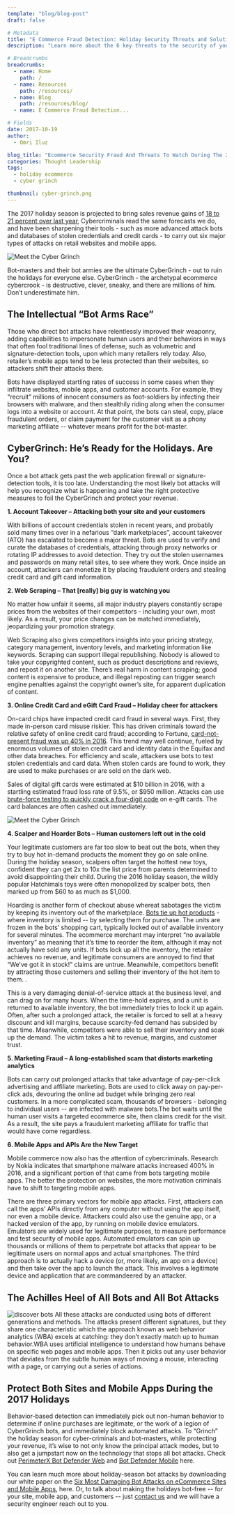 ```yaml
---
template: "blog/blog-post"
draft: false

# Metadata
title: "E Commerce Fraud Detection: Holiday Security Threats and Solutions"
description: "Learn more about the 6 key threats to the security of your ecommerce website this holiday season with the new whitepaper from PerimeterX."

# Breadcrumbs
breadcrumbs:
  - name: Home
    path: /
  - name: Resources
    path: /resources/
  - name: Blog
    path: /resources/blog/
  - name: E Commerce Fraud Detection...

# Fields
date: 2017-10-19
author:
  - Omri Iluz

blog_title: "Ecommerce Security Fraud And Threats To Watch During The 2017 Holiday Season"
categories: Thought Leadership
tags:
  - holiday ecommerce
  - cyber grinch

thumbnail: cyber-grinch.png
---
```


The 2017 holiday season is projected to bring sales revenue gains of [18 to 21 percent over last year](https://www.cnbc.com/2017/09/19/early-forecast-calls-for-stronger-holiday-season-for-retailers.html), Cybercriminals read the same forecasts we do, and have been sharpening their tools - such as more advanced attack bots and databases of stolen credentials and credit cards - to carry out six major types of attacks on retail websites and mobile apps.

<img src="/assets/images/blog/meet-cyber-grinch.png" alt="Meet the Cyber Grinch" /><br>

Bot-masters and their bot armies are the ultimate CyberGrinch - out to ruin the holidays for everyone else. CyberGrinch - the archetypal ecommerce cybercrook - is destructive, clever, sneaky, and there are millions of him. Don’t underestimate him.

## The Intellectual “Bot Arms Race”

Those who direct bot attacks have relentlessly improved their weaponry, adding capabilities to impersonate human users and their behaviors in ways that often fool traditional lines of defense, such as volumetric and signature-detection tools, upon which many retailers rely today. Also, retailer’s mobile apps tend to be less protected than their websites, so attackers shift their attacks there.

Bots have displayed startling rates of success in some cases when they infiltrate websites, mobile apps, and customer accounts. For example, they “recruit” millions of innocent consumers as foot-soldiers by infecting their browsers with malware, and then stealthily riding along when the consumer logs into a website or account. At that point, the bots can steal, copy, place fraudulent orders, or claim payment for the customer visit as a phony marketing affiliate -- whatever means profit for the bot-master.

## CyberGrinch: He’s Ready for the Holidays. Are You?

Once a bot attack gets past the web application firewall or signature-detection tools, it is too late.
Understanding the most likely bot attacks will help you recognize what is happening and take the right protective measures to foil the CyberGrinch and protect your revenue.

**1. Account Takeover – Attacking both your site and your customers**

With billions of account credentials stolen in recent years, and probably sold many times over in a nefarious “dark marketplaces”, account takeover (ATO) has escalated to become a major threat. Bots are used to verify and curate the databases of credentials, attacking through proxy networks or rotating IP addresses to avoid detection. They try out the stolen usernames and passwords on many retail sites, to see where they work. Once inside an account, attackers can monetize it by placing fraudulent orders and stealing credit card and gift card information.

**2. Web Scraping – That [really] big guy is watching you**

No matter how unfair it seems, all major industry players constantly scrape prices from the websites of their competitors - including your own, most likely. As a result, your price changes can be matched immediately, jeopardizing your promotion strategy.

Web Scraping also gives competitors insights into your pricing strategy, category management, inventory levels, and marketing information like keywords. Scraping can support illegal republishing. Nobody is allowed to take your copyrighted content, such as product descriptions and reviews, and repost it on another site. There’s real harm in content scraping; good content is expensive to produce, and illegal reposting can trigger search engine penalties against the copyright owner’s site, for apparent duplication of content.

**3. Online Credit Card and eGift Card Fraud – Holiday cheer for attackers**

On-card chips have impacted credit card fraud in several ways. First, they made in-person card misuse riskier. This has driven criminals toward the relative safety of online credit card fraud; according to Fortune, [card-not-present fraud was up 40% in 2016](http://fortune.com/2017/02/01/credit-card-chips-fraud/). This trend may well continue, fueled by enormous volumes of stolen credit card and identity data in the Equifax and other data breaches. For efficiency and scale, attackers use bots to test stolen credentials and card data. When stolen cards are found to work, they are used to make purchases or are sold on the dark web.

Sales of digital gift cards were estimated at $10 billion in 2016, with a startling estimated fraud loss rate of 9.5%, or $950 million. Attacks can use [brute-force testing to quickly crack a four-digit code](/blog/online-gift-card-fraud-free-moccachino-for-life/) on e-gift cards. The card balances are often cashed out immediately.

<img src="/assets/images/blog/top6-cyber-grinch-attacks.png" alt="Meet the Cyber Grinch" /><br>

**4. Scalper and Hoarder Bots – Human customers left out in the cold**

Your legitimate customers are far too slow to beat out the bots, when they try to buy hot in-demand products the moment they go on sale online. During the holiday season, scalpers often target the hottest new toys, confident they can get 2x to 10x the list price from parents determined to avoid disappointing their child. During the 2016 holiday season, the wildly popular Hatchimals toys were often monopolized by scalper bots, then marked up from $60 to as much as $1,000.

Hoarding is another form of checkout abuse whereat sabotages the victim by keeping its inventory out of the marketplace. [Bots tie up hot products](/blog/how-hoarder-bots-steal-sales-online-retailers/) - where inventory is limited -- by selecting them for purchase. The units are frozen in the bots’ shopping cart, typically locked out of available inventory for several minutes. The ecommerce merchant may interpret “no available inventory” as meaning that it’s time to reorder the item, although it may not actually have sold any units. If bots lock up all the inventory, the retailer achieves no revenue, and legitimate consumers are annoyed to find that “We’ve got it in stock!” claims are untrue. Meanwhile, competitors benefit by attracting those customers and selling their inventory of the hot item to them. .

This is a very damaging denial-of-service attack at the business level, and can drag on for many hours. When the time-hold expires, and a unit is returned to available inventory, the bot immediately tries to lock it up again. Often, after such a prolonged attack, the retailer is forced to sell at a heavy discount and kill margins, because scarcity-fed demand has subsided by that time. Meanwhile, competitors were able to sell their inventory and soak up the demand. The victim takes a hit to revenue, margins, and customer trust.

**5. Marketing Fraud – A long-established scam that distorts marketing analytics**

Bots can carry out prolonged attacks that take advantage of pay-per-click advertising and affiliate marketing. Bots are used to click away on pay-per-click ads, devouring the online ad budget while bringing zero real customers. In a more complicated scam, thousands of browsers - belonging to individual users -- are infected with malware bots.The bot waits until the human user visits a targeted ecommerce site, then claims credit for the visit. As a result, the site pays a fraudulent marketing affiliate for traffic that would have come regardless.

**6. Mobile Apps and APIs Are the New Target**

Mobile commerce now also has the attention of cybercriminals. Research by Nokia indicates that smartphone malware attacks increased 400% in 2016, and a significant portion of that came from bots targeting mobile apps. The better the protection on websites, the more motivation criminals have to shift to targeting mobile apps.

There are three primary vectors for mobile app attacks. First, attackers can call the apps’ APIs directly from any computer without using the app itself, nor even a mobile device. Attackers could also use the genuine app, or a hacked version of the app, by running on mobile device emulators. Emulators are widely used for legitimate purposes, to measure performance and test security of mobile apps. Automated emulators can spin up thousands or millions of them to perpetrate bot attacks that appear to be legitimate users on normal apps and actual smartphones. The third approach is to actually hack a device (or, more likely, an app on a device) and then take over the app to launch the attack. This involves a legitimate device and application that are commandeered by an attacker.

## The Achilles Heel of All Bots and All Bot Attacks

<img class="blog-img-align-right" src="/assets/images/blog/discover-icon.png" alt="discover bots" />
All these attacks are conducted using bots of different generations and methods. The attacks present different signatures, but they share one characteristic which the approach known as web behavior analytics (WBA) excels at catching: they don’t exactly match up to human behavior.WBA uses artificial intelligence to understand how humans behave on specific web pages and mobile apps. Then it picks out any user behavior that deviates from the subtle human ways of moving a mouse, interacting with a page, or carrying out a series of actions.

## Protect Both Sites and Mobile Apps During the 2017 Holidays

Behavior-based detection can immediately pick out non-human behavior to determine if online purchases are legitimate, or the work of a legion of CyberGrinch bots, and immediately block automated attacks. To “Grinch” the holiday season for cyber-criminals and bot-masters, while protecting your revenue, it’s wise to not only know the principal attack modes, but to also get a jumpstart now on the technology that stops all bot attacks. Check out [PerimeterX Bot Defender Web](/products/bot-defender/bot-defender-web/) and [Bot Defender Mobile](/products/bot-defender/bot-defender-mobile/) here.

You can learn much more about holiday-season bot attacks by downloading our white paper on the [Six Most Damaging Bot Attacks on eCommerce Sites and Mobile Apps](/resources/holiday-2018-whitepaper/), here. Or, to talk about making the holidays bot-free -- for your site, mobile app, and customers -- just [contact us](/contact-us/) and we will have a security engineer reach out to you.
